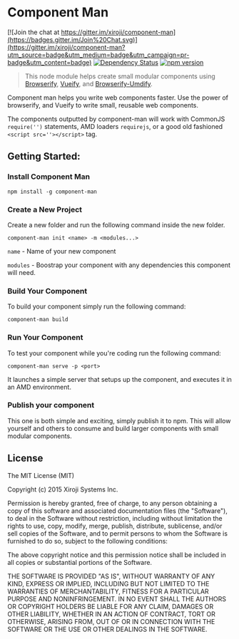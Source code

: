 # Component Man

[![Join the chat at https://gitter.im/xiroji/component-man](https://badges.gitter.im/Join%20Chat.svg)](https://gitter.im/xiroji/component-man?utm_source=badge&utm_medium=badge&utm_campaign=pr-badge&utm_content=badge)
[![Dependency Status](https://david-dm.org/xiroji/component-man.svg)](https://david-dm.org/xiroji/component-man)
[![npm version](https://badge.fury.io/js/component-man.svg)](http://badge.fury.io/js/component-man)

> This node module helps create small modular components using [Browserify](http://browserify.org), [Vueify](https://github.com/vuejs/vueify), and [Browserify-Umdify](https://github.com/xiroji/browserify-umdify).

Component man helps you write web components faster. Use the power of browserify, and Vueify to write small, reusable web components.

The components outputted by component-man will work with CommonJS `require('')` statements, AMD loaders `requirejs`, or a good old fashioned `<script src=''></script>` tag.

## Getting Started:

### Install Component Man

    npm install -g component-man

### Create a New Project

Create a new folder and run the following command inside the new folder.

    component-man init <name> -m <modules...>

`name`    - Name of your new component

`modules` - Boostrap your component with any dependencies this component will need.


### Build Your Component

To build your component simply run the following command:

    component-man build

### Run Your Component

To test your component while you're coding run the following command:

    component-man serve -p <port>

It launches a simple server that setups up the component, and executes it in an AMD environment.

### Publish your component

This one is both simple and exciting, simply publish it to npm. This will allow yourself and others to consume and build larger components with small modular components. 

## License
The MIT License (MIT)

Copyright (c) 2015 Xiroji Systems Inc.

Permission is hereby granted, free of charge, to any person obtaining a copy of this software and associated documentation files (the "Software"), to deal in the Software without restriction, including without limitation the rights to use, copy, modify, merge, publish, distribute, sublicense, and/or sell copies of the Software, and to permit persons to whom the Software is furnished to do so, subject to the following conditions:

The above copyright notice and this permission notice shall be included in all copies or substantial portions of the Software.

THE SOFTWARE IS PROVIDED "AS IS", WITHOUT WARRANTY OF ANY KIND, EXPRESS OR IMPLIED, INCLUDING BUT NOT LIMITED TO THE WARRANTIES OF MERCHANTABILITY, FITNESS FOR A PARTICULAR PURPOSE AND NONINFRINGEMENT. IN NO EVENT SHALL THE AUTHORS OR COPYRIGHT HOLDERS BE LIABLE FOR ANY CLAIM, DAMAGES OR OTHER LIABILITY, WHETHER IN AN ACTION OF CONTRACT, TORT OR OTHERWISE, ARISING FROM, OUT OF OR IN CONNECTION WITH THE SOFTWARE OR THE USE OR OTHER DEALINGS IN THE SOFTWARE.
